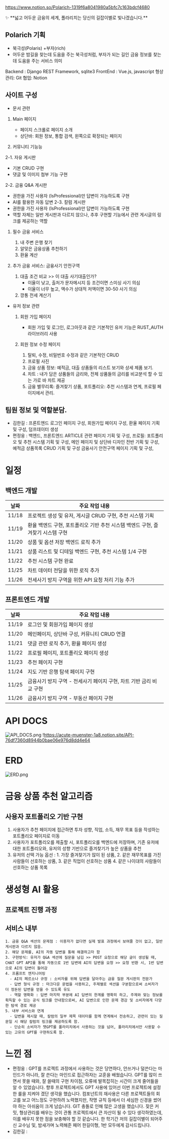 https://www.notion.so/Polarich-1319f6a8041980a5bfc7c163bdcf4680

<aside>
✨ **넓고 어두운 금융의 세계, 폴라리치는 당신의 길잡이별로 빛나겠습니다.**

# **Polarich 기획**
- 북극성(Polaris) +부자(rich)
- 어두운 밤길을 찾는데 도움을 주는 북극성처럼, 부자가 되는 길인 금융 정보를 찾는데 도움을 주는 서비스 의미
</aside>

Backend : Django REST Framework, sqlite3
FrontEnd : Vue.js, javascript
형상관리: Git
협업: Notion

## 사이트 구성

- 문서 관련
1. Main 페이지 
    - 페이지 스크롤로 페이지 소개
    - 상단바: 회원 정보, 통합 검색, 왼쪽으로 확장되는 페이지

2. 커뮤니티 기능능

  2-1. 자유 게시판
  - 기본 CRUD 구현
  - 댓글 및 이미지 첨부 기능 구현

  2-2. 금융 Q&A 게시판

  - 권한을 가진 사용자 (IsProfessional)만 답변이 가능하도록 구현
  - AI를 활용한 자동 답변
  2-3. 칼럼 게시판
  - 권한을 가진 사용자 (IsProfessional)만 답변이 가능하도록 구현
  - 역할 자체는 일반 게시판과 다르지 않으나, 추후 구현할 기능에서 관련 게시글의 링크를 제공하는 역할

1. 필수 금융 서비스
    1. 내 주변 은행 찾기
    2. 알맞은 금융상품 추천하기
    3. 환율 계산

2. 추가 금융 서비스: 금융사기 안전구역
    1. 대출 조건 비교 >> 이 대출 사기대출인가?
        - 이율이 낮고, 출처가 문자메시지 등 조건이면 스미싱 사기 의심
        - 이율이 너무 높고, 액수가 상대적 저액이면 30-50 사기 의심
    2. 깡통 전세 계산기

- 유저 정보 관련
    1. 회원 가입 페이지
        - 회원 가입 및 로그인, 로그아웃과 같은 기본적인 유저 기능은 RUST_AUTH 라이브러리 사용
  
    2. 회원 정보 수정 페이지
        1. 탈퇴, 수정, 비밀번호 수정과 같은 기본적인 CRUD
        2. 프로필 사진
        3. 금융 상품 정보: 예적금, 대출 상품들의 리스트 보기와 상세 제품 보기.
        4. 차트 : 내가 담은 상품들의 금리와, 전체 상품들의 금리를 비교분석 할 수 있는 가로 바 차트 제공
        5. 금융 별무리록: 즐겨찾기 상품, 포트폴리오: 추천 시스템과 연계, 프로필 페이지에서 관리.

## 팀원 정보 및 역할분담.
 - 김한길 : 프론트엔드 로그인 페이지 구성, 회원가입 페이지 구성, 환율 페이지 기획 및 구성, 덤프데이터 생성
 - 편정웅 : 백엔드, 
           프론트엔드
           ARTICLE 관련 페이지 기획 및 구성,
           프로필: 포트폴리오 및 추천 시스템 기획 및 구성, 
           메인 페이지 및 상단바 디자인 전반 기획 및 구성, 
           예적금 상품목록 CRUD 기획 및 구성
           금융사기 안전구역 페이지 기획 및 구성,

# 일정
## 백엔드 개발
| 날짜       | 주요 작업 내용                                        |
|------------|------------------------------------------------------|
| 11/18      | 프로젝트 생성 및 유저, 게시글 CRUD 구현, 추천 시스템 기획 |
| 11/19      | 환율 백엔드 구현, 포트폴리오 기반 추천 시스템 백엔드 구현, 즐겨찾기 시스템 구현 |
| 11/20      | 상품 및 옵션 저장 백엔드 로직 추가                    |
| 11/21      | 상품 리스트 및 디테일 백엔드 구현, 추천 시스템 1/4 구현 |
| 11/22      | 추천 시스템 구현 완료                                 |
| 11/25      | 차트 데이터 전달을 위한 로직 추가                     |
| 11/26      | 전세사기 방지 구역을 위한 API 요청 처리 기능 추가       |

## 프론트엔드 개발
| 날짜       | 주요 작업 내용                                        |
|------------|------------------------------------------------------|
| 11/19      | 로그인 및 회원가입 페이지 생성                        |
| 11/20      | 메인페이지, 상단바 구성, 커뮤니티 CRUD 연결            |
| 11/21      | 댓글 관련 로직 추가, 환율 페이지 생성                 |
| 11/22      | 프로필 페이지, 포트폴리오 페이지 생성                 |
| 11/23      | 추천 페이지 구현                                      |
| 11/24      | 지도 기반 은행 탐색 페이지 구현                       |
| 11/25      | 금융사기 방지 구역 - 전세사기 페이지 구현, 차트 기반 금리 비교 구현 |
| 11/26      | 금융사기 방지 구역 - 부동산 페이지 구현               |

# API DOCS
![API_DOCS.png](./API_DOCS.png)
!https://acute-muenster-1a8.notion.site/API-76df7360d8944b0bae06e976d8dd4e64 

# ERD
![ERD.png](./ERD.png)
# 금융 상품 추천 알고리즘
 ## 사용자 포트폴리오 기반 구현
   
   1. 사용자가 추천 페이지에 접근하면 투자 성향, 직업, 소득, 재무 목표 등을 작성하는 포트폴리오 페이지로 이동
   2. 사용자가 포트폴리오를 제출할 시, 포트폴리오를 백엔드에 저장하며, 기존 유저에 대한 포트폴리오와, 유저의 성향 기반으로 즐겨찾기가 높은 상품을 추천
   3. 유저의 선택 가능 옵선 : 1. 가장 즐겨찾기가 많이 된 상품, 2. 같은 재무목표를 가진 사람들이 선호하는 상품, 3. 같은 직업이 선호하는 상품 4. 같은 나이대의 사람들이 선호하는 상품 목록

# 생성형 AI 활용
  ## 프로젝트 진행 과정
  ## 서비스 내부
    1. 금융 Q&A 섹션의 문제점 : 이용자가 없다면 실제 발표 과정에서 보여줄 것이 없고, 일반 게시판과 다르지 않음.
    2. 해당 문제를, AI의 자동 답변을 통해 해결하고자 함
    3. 구현방식: 유저가 Q&A 섹션에 질문을 남김 >> POST 요청으로 해당 글이 생성될 때, CHAT GPT API를 통해 자동으로 1번 답변에 AI의 답변을 요청 >> 요청 반환 시, 1번 답변으로 AI의 답변이 들어감
    4. 프롬프트 엔지니어링
      - AI의 페르소나 규정 : 소비자를 위해 답변을 달아주는 금융 질문 게시판의 전문가
      - 답변 형식 규정 : 마크다운 문법을 사용하고, 주제별로 섹션을 구분함으로써 소비자가 더 정돈된 답변을 얻을 수 있도록 유도
      - 역할 명확화 : 답변 마지막 부분에 AI 답변의 한계를 명확히 하고, 주제와 맞는 정보를 획득할 수 있는 공식 링크를 안내함으로써, AI 답변으로 인한 문제 경감 및 소비자에게 다양한 탐색 경로 제공
    5. 내부 서비스와 연계
      - 답변을 제시할 때, 칼럼의 일부 제목 데이터를 함께 연계해서 전송하고, 관련이 있는 질문일 시 해당 칼럼의 링크를 제공하도록 함.
      - 단순히 소비자가 챗GPT를 폴라리치에서 사용하는 것을 넘어, 폴라리치에서만 사용할 수 있는 고유의 GPT를 구현하도록 함.
# 느낀 점
  - 편정웅 : GPT를 프로젝트 과정에서 사용하는 것은 당연하다, 안쓰거나 덜쓴다는 마인드가 아니라, 잘 쓴다는 마인드로 접근하자는 교훈을 배웠습니다. GPT를 많이 쓰면서 못쓸 때와, 잘 쓸때의 구현 차이점, 오류에 발목잡히는 시간이 크게 줄어듦을 알 수 있었습니다. 향후 프로젝트에서도 GPT 사용에 있어선 이번 프로젝트에 설정한 룰을 지켜야 겠단 생각을 했습니다. 컴포넌트의 재사용은 다른 프로젝트들의 회고를 보고 어느정도 구현하려 노력했지만, 작명 규칙 등에서 더 세심한 신경을 썼어야 하는 아쉬움이 크게 남습니다. GIT 충돌로 인해 많은 고생을 했습니다. 잦은 커밋, 형상관리를 배우는 것이 관통 프로젝트에서 큰 자산이 될 수 있다 생각하였는데, 이를 배우지 못한 점을 보충해야 할 것 같습니다. 한 학기간 저의 길잡이별이 되어주신 교수님 및, 밤새가며 노력해준 페어 한길이형, 1반 모두에게 감사드립니다.  
  - 김한길 :

